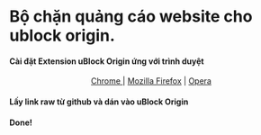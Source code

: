 # Bộ chặn quảng cáo website cho ublock origin.
  #### Cài đặt Extension uBlock Origin ứng với trình duyệt
   <html> 
    <p align="center"> 
      <a href="https://chrome.google.com/webstore/detail/ublock-origin/cjpalhdlnbpafiamejdnhcphjbkeiagm/">Chrome </a> |
      <a href="https://addons.mozilla.org/en-us/firefox/addon/ublock-origin/">Mozilla Firefox</a> |
      <a href="https://addons.opera.com/en/extensions/details/ublock/">Opera</a>
  </html>
  
 #### Lấy link raw từ github và dán vào uBlock Origin
 #### Done! 

